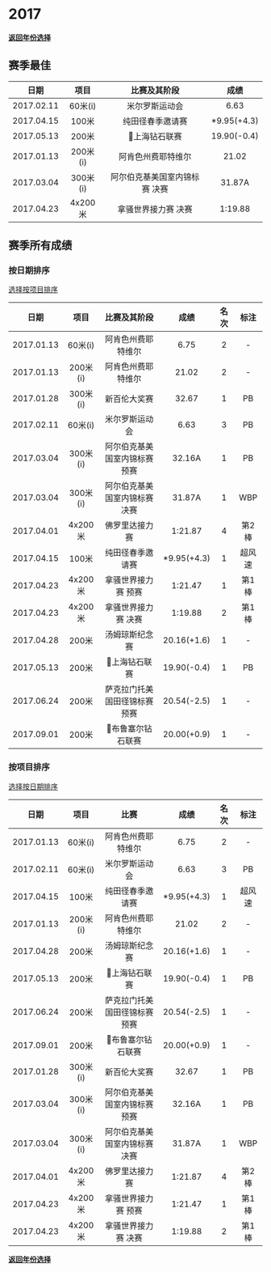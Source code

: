 # 2017

**[返回年份选择](../Results.md)**

## 赛季最佳

|    日期    |   项目   |         比赛及其阶段          |    成绩     |
| :--------: | :------: | :---------------------------: | :---------: |
| 2017.02.11 | 60米(i)  |        米尔罗斯运动会         |    6.63     |
| 2017.04.15 |  100米   |       纯田径春季邀请赛        | *9.95(+4.3) |
| 2017.05.13 |  200米   |         💎上海钻石联赛         | 19.90(-0.4) |
| 2017.01.13 | 200米(i) |      阿肯色州费耶特维尔       |    21.02    |
| 2017.03.04 | 300米(i) | 阿尔伯克基美国室内锦标赛 决赛 |   31.87A    |
| 2017.04.23 | 4x200米  |      拿骚世界接力赛 决赛      |   1:19.88   |

## 赛季所有成绩

### 按日期排序<a id='1'></a>

[选择按项目排序](#2)

|    日期    |   项目   |         比赛及其阶段          |    成绩     | 名次 |  标注  |
| :--------: | :------: | :---------------------------: | :---------: | :--: | :----: |
| 2017.01.13 | 60米(i)  |      阿肯色州费耶特维尔       |    6.75     |  2   |   -    |
| 2017.01.13 | 200米(i) |      阿肯色州费耶特维尔       |    21.02    |  2   |   -    |
| 2017.01.28 | 300米(i) |         新百伦大奖赛          |    32.67    |  1   |   PB   |
| 2017.02.11 | 60米(i)  |        米尔罗斯运动会         |    6.63     |  3   |   PB   |
| 2017.03.04 | 300米(i) | 阿尔伯克基美国室内锦标赛 预赛 |   32.16A    |  1   |   PB   |
| 2017.03.04 | 300米(i) | 阿尔伯克基美国室内锦标赛 决赛 |   31.87A    |  1   |  WBP   |
| 2017.04.01 | 4x200米  |        佛罗里达接力赛         |   1:21.87   |  4   | 第2棒  |
| 2017.04.15 |  100米   |       纯田径春季邀请赛        | *9.95(+4.3) |  1   | 超风速 |
| 2017.04.23 | 4x200米  |      拿骚世界接力赛 预赛      |   1:21.47   |  1   | 第1棒  |
| 2017.04.23 | 4x200米  |      拿骚世界接力赛 决赛      |   1:19.88   |  2   | 第1棒  |
| 2017.04.28 |  200米   |        汤姆琼斯纪念赛         | 20.16(+1.6) |  1   |   -    |
| 2017.05.13 |  200米   |         💎上海钻石联赛         | 19.90(-0.4) |  1   |   PB   |
| 2017.06.24 |  200米   | 萨克拉门托美国田径锦标赛 预赛 | 20.54(-2.5) |  1   |   -    |
| 2017.09.01 |  200米   |       💎布鲁塞尔钻石联赛       | 20.00(+0.9) |  1   |   -    |

### 按项目排序<a id='2'></a>

[选择按日期排序](#1)

|    日期    |   项目   |             比赛              |    成绩     | 名次 |  标注  |
| :--------: | :------: | :---------------------------: | :---------: | :--: | :----: |
| 2017.01.13 | 60米(i)  |      阿肯色州费耶特维尔       |    6.75     |  2   |   -    |
| 2017.02.11 | 60米(i)  |        米尔罗斯运动会         |    6.63     |  3   |   PB   |
| 2017.04.15 |  100米   |       纯田径春季邀请赛        | *9.95(+4.3) |  1   | 超风速 |
| 2017.01.13 | 200米(i) |      阿肯色州费耶特维尔       |    21.02    |  2   |   -    |
| 2017.04.28 |  200米   |        汤姆琼斯纪念赛         | 20.16(+1.6) |  1   |   -    |
| 2017.05.13 |  200米   |         💎上海钻石联赛         | 19.90(-0.4) |  1   |   PB   |
| 2017.06.24 |  200米   | 萨克拉门托美国田径锦标赛 预赛 | 20.54(-2.5) |  1   |   -    |
| 2017.09.01 |  200米   |       💎布鲁塞尔钻石联赛       | 20.00(+0.9) |  1   |   -    |
| 2017.01.28 | 300米(i) |         新百伦大奖赛          |    32.67    |  1   |   PB   |
| 2017.03.04 | 300米(i) | 阿尔伯克基美国室内锦标赛 预赛 |   32.16A    |  1   |   PB   |
| 2017.03.04 | 300米(i) | 阿尔伯克基美国室内锦标赛 决赛 |   31.87A    |  1   |  WBP   |
| 2017.04.01 | 4x200米  |        佛罗里达接力赛         |   1:21.87   |  4   | 第2棒  |
| 2017.04.23 | 4x200米  |      拿骚世界接力赛 预赛      |   1:21.47   |  1   | 第1棒  |
| 2017.04.23 | 4x200米  |      拿骚世界接力赛 决赛      |   1:19.88   |  2   | 第1棒  |

**[返回年份选择](../Results.md)**